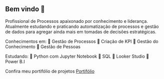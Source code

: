 ## Bem vindo 👋
Profissional de Processos apaixonado por conhecimento e liderança. Atualmente estudando e praticando automatização de processos e gestão de dados para agregar ainda mais em tomadas de decisões estratégicas.

Conhecimentos em:
🌱 Gestão de Processos
🌱 Criação de KPI
🌱 Gestão do Conhecimento
🌱 Gestão de Pessoas

Estudando:
🔭 Python com Jupyter Notebook
🔭 SQL
🔭 Looker Studio
🔭 Power B.I

Confira meu portifólio de projetos [Portifólio](https://sites.google.com/view/portifliodedados/)
<!--
Profissional de Processos apaixonado por conhecimento e liderança. Atualmente estudando e praticando automatização de processos e gestão de dados para agregar ainda mais em tomadas de decisões estratégicas.

- 🔭 I’m currently working on ...
- 🌱 I’m currently learning ...
- 👯 I’m looking to collaborate on ...
- 🤔 I’m looking for help with ...
- 💬 Ask me about ...
- 📫 How to reach me: ...
- 😄 Pronouns: ...
- ⚡ Fun fact: ...
-->
